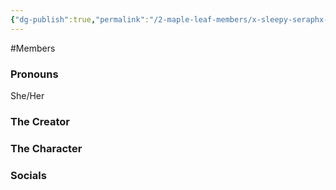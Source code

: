 ```yaml
---
{"dg-publish":true,"permalink":"/2-maple-leaf-members/x-sleepy-seraphx-seraph/","created":"2024-11-25T13:30:32.906-05:00"}
---
```


#Members 
### Pronouns
She/Her
### The Creator
### The Character

### Socials
